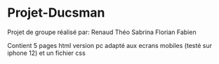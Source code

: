 # Projet-Ducsman
Projet de groupe réalisé par:
Renaud
Théo
Sabrina
Florian
Fabien

Contient 5 pages html version pc adapté aux ecrans mobiles (testé sur iphone 12) et un fichier css